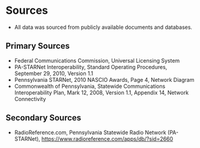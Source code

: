 # Sources
* All data was sourced from publicly available documents and databases.
## Primary Sources
* Federal Communications Commission, Universal Licensing System
* PA-STARNet Interoperability, Standard Operating Procedures, September 29, 2010, Version 1.1
* Pennsylvania STARNet, 2010 NASCIO Awards, Page 4, Network Diagram
* Commonwealth of Pennsylvania, Statewide Communications Interoperability Plan, Mark 12, 2008, Version 1.1, Appendix 14, Network Connectivity
## Secondary Sources
* RadioReference.com, Pennsylvania Statewide Radio Network (PA-STARNet), https://www.radioreference.com/apps/db/?sid=2660

